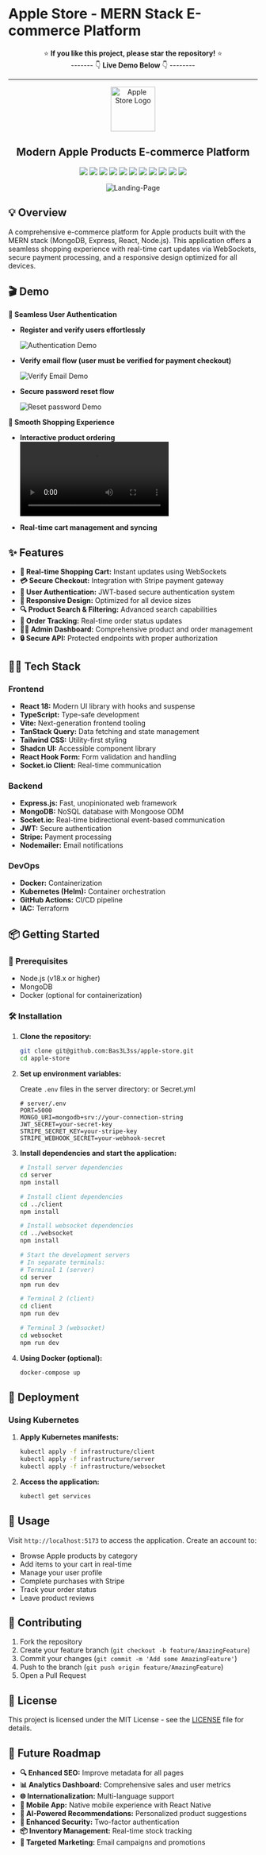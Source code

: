 # Apple Store - MERN Stack E-commerce Platform

<div align="center">

⭐ **If you like this project, please star the repository!** ⭐ <br>
------- 👇 **Live Demo Below** 👇 --------

<hr>
</div>

<div align="center">
<a href="https://github.com/yourusername/apple-store" target="blank">
<img src="assets/favicon.ico" width="90" alt="Apple Store Logo" />
</a>

<h2>Modern Apple Products E-commerce Platform</h2>

![](https://img.shields.io/badge/TypeScript-007ACC?style=for-the-badge&logo=typescript&logoColor=white)
![](https://img.shields.io/badge/React-20232A?style=for-the-badge&logo=react&logoColor=61DAFB)
![](https://img.shields.io/badge/Vite-646CFF?style=for-the-badge&logo=vite&logoColor=white)
![](https://img.shields.io/badge/Express-000000?style=for-the-badge&logo=express&logoColor=white)
![](https://img.shields.io/badge/MongoDB-4EA94B?style=for-the-badge&logo=mongodb&logoColor=white)
![](https://img.shields.io/badge/Socket.io-010101?style=for-the-badge&logo=socket.io&logoColor=white)
![](https://img.shields.io/badge/Tailwind_CSS-38B2AC?style=for-the-badge&logo=tailwind-css&logoColor=white)
![](https://img.shields.io/badge/Docker-2496ED?style=for-the-badge&logo=docker&logoColor=white)
![](https://img.shields.io/badge/Kubernetes-326CE5?style=for-the-badge&logo=kubernetes&logoColor=white)
![](https://img.shields.io/badge/Helm-0F1689?style=for-the-badge&logo=helm&logoColor=white)
![](https://img.shields.io/badge/Terraform-7B42BC?style=for-the-badge&logo=terraform&logoColor=white)

![Landing-Page](assets/apple-landingpage-ezgif.com-speed.gif)

</div>

## 💡 Overview

A comprehensive e-commerce platform for Apple products built with the MERN stack (MongoDB, Express, React, Node.js). This application offers a seamless shopping experience with real-time cart updates via WebSockets, secure payment processing, and a responsive design optimized for all devices.

## 🎬 Demo

**🔐 Seamless User Authentication**

- **Register and verify users effortlessly**

  ![Authentication Demo](assets/register-user-ezgif.com-video-to-gif-converter.gif)

- **Verify email flow (user must be verified for payment checkout)**

  ![Verify Email Demo](assets/user-verification-ezgif.com-video-to-gif-converter.gif)

- **Secure password reset flow**

  ![Reset password Demo](assets/reset-password-ezgif.com-speed.gif)

**🛒 Smooth Shopping Experience**

- **Interactive product ordering**
  ![Interactive product ordering](assets/product-ordering.mp4)

- **Real-time cart management and syncing**

## ✨ Features

- **🛒 Real-time Shopping Cart:** Instant updates using WebSockets
- **💳 Secure Checkout:** Integration with Stripe payment gateway
- **👤 User Authentication:** JWT-based secure authentication system
- **📱 Responsive Design:** Optimized for all device sizes
- **🔍 Product Search & Filtering:** Advanced search capabilities
- **🚚 Order Tracking:** Real-time order status updates
- **👨‍💼 Admin Dashboard:** Comprehensive product and order management
- **🔒 Secure API:** Protected endpoints with proper authorization

## 👩‍💻 Tech Stack

### Frontend

- **React 18:** Modern UI library with hooks and suspense
- **TypeScript:** Type-safe development
- **Vite:** Next-generation frontend tooling
- **TanStack Query:** Data fetching and state management
- **Tailwind CSS:** Utility-first styling
- **Shadcn UI:** Accessible component library
- **React Hook Form:** Form validation and handling
- **Socket.io Client:** Real-time communication

### Backend

- **Express.js:** Fast, unopinionated web framework
- **MongoDB:** NoSQL database with Mongoose ODM
- **Socket.io:** Real-time bidirectional event-based communication
- **JWT:** Secure authentication
- **Stripe:** Payment processing
- **Nodemailer:** Email notifications

### DevOps

- **Docker:** Containerization
- **Kubernetes (Helm):** Container orchestration
- **GitHub Actions:** CI/CD pipeline
- **IAC:** Terraform

## 📦 Getting Started

### 🚀 Prerequisites

- Node.js (v18.x or higher)
- MongoDB
- Docker (optional for containerization)

### 🛠️ Installation

1. **Clone the repository:**

   ```bash
   git clone git@github.com:Bas3L3ss/apple-store.git
   cd apple-store
   ```

2. **Set up environment variables:**

   Create `.env` files in the server directory: or Secret.yml

   ```env
   # server/.env
   PORT=5000
   MONGO_URI=mongodb+srv://your-connection-string
   JWT_SECRET=your-secret-key
   STRIPE_SECRET_KEY=your-stripe-key
   STRIPE_WEBHOOK_SECRET=your-webhook-secret
   ```

3. **Install dependencies and start the application:**

   ```bash
   # Install server dependencies
   cd server
   npm install

   # Install client dependencies
   cd ../client
   npm install

   # Install websocket dependencies
   cd ../websocket
   npm install

   # Start the development servers
   # In separate terminals:
   # Terminal 1 (server)
   cd server
   npm run dev

   # Terminal 2 (client)
   cd client
   npm run dev

   # Terminal 3 (websocket)
   cd websocket
   npm run dev
   ```

4. **Using Docker (optional):**
   ```bash
   docker-compose up
   ```

## 🚢 Deployment

### Using Kubernetes

1. **Apply Kubernetes manifests:**

   ```bash
   kubectl apply -f infrastructure/client
   kubectl apply -f infrastructure/server
   kubectl apply -f infrastructure/websocket
   ```

2. **Access the application:**

   ```bash
   kubectl get services
   ```

## 📖 Usage

Visit `http://localhost:5173` to access the application. Create an account to:

- Browse Apple products by category
- Add items to your cart in real-time
- Manage your user profile
- Complete purchases with Stripe
- Track your order status
- Leave product reviews

## 🤝 Contributing

1. Fork the repository
2. Create your feature branch (`git checkout -b feature/AmazingFeature`)
3. Commit your changes (`git commit -m 'Add some AmazingFeature'`)
4. Push to the branch (`git push origin feature/AmazingFeature`)
5. Open a Pull Request

## 📜 License

This project is licensed under the MIT License - see the [LICENSE](LICENSE) file for details.

## 🚀 Future Roadmap

- **🔍 Enhanced SEO:** Improve metadata for all pages
- **📊 Analytics Dashboard:** Comprehensive sales and user metrics
- **🌐 Internationalization:** Multi-language support
- **📱 Mobile App:** Native mobile experience with React Native
- **🤖 AI-Powered Recommendations:** Personalized product suggestions
- **🔐 Enhanced Security:** Two-factor authentication
- **📦 Inventory Management:** Real-time stock tracking
- **🎯 Targeted Marketing:** Email campaigns and promotions
